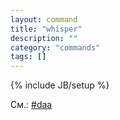 ```yaml
---
layout: command
title: "whisper"
description: ""
category: "commands"
tags: []
---
```

{% include JB/setup %}

См.: [#daa](#daa)
